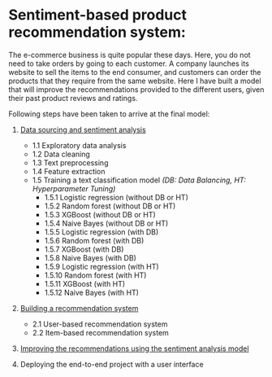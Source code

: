 # Sentiment-based product recommendation system:

The e-commerce business is quite popular these days. Here, you do not need to take orders by going to each customer. A company launches its website to sell the items to the end consumer, and customers can order the products that they require from the same website. Here I have built a model that will improve the recommendations provided to the different users, given their past product reviews and ratings. 

Following steps have been taken to arrive at the final model:

1. [Data sourcing and sentiment analysis](https://github.com/kevakba/cap_cap/blob/main/Data%20sourcing%20and%20sentiment%20analysis.ipynb)
    - 1.1 Exploratory data analysis
    - 1.2 Data cleaning
    - 1.3 Text preprocessing 
    - 1.4 Feature extraction
    - 1.5 Training a text classification model *(DB: Data Balancing, HT: Hyperparameter Tuning)*
        - 1.5.1 Logistic regression (without DB or HT)
        - 1.5.2 Random forest (without DB or HT)
        - 1.5.3 XGBoost (without DB or HT)
        - 1.5.4 Naive Bayes (without DB or HT)
        - 1.5.5 Logistic regression (with DB)
        - 1.5.6 Random forest (with DB)
        - 1.5.7 XGBoost (with DB)
        - 1.5.8 Naive Bayes (with DB)
        - 1.5.9 Logistic regression (with HT)
        - 1.5.10 Random forest (with HT)
        - 1.5.11 XGBoost (with HT)
        - 1.5.12 Naive Bayes (with HT)
      
      
2. [Building a recommendation system](https://github.com/kevakba/cap_cap/blob/main/Building%20a%20recommendation%20system.ipynb)
    - 2.1 User-based recommendation system
    - 2.2 Item-based recommendation system
  

3. [Improving the recommendations using the sentiment analysis model](https://github.com/kevakba/cap_cap/blob/main/Final%20prediction.ipynb)
  
  
4. Deploying the end-to-end project with a user interface
